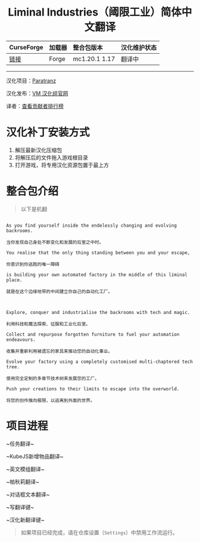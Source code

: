 <div align="center"> 
   <h1>Liminal Industries（阈限工业）简体中文翻译</h1>
</div>

| CurseForge     | 加载器     | 整合包版本         | 汉化维护状态 |
| :------------- | :--------- | :----------------- | :----------- |
| [链接](https://www.curseforge.com/minecraft/modpacks/liminal-industries) | Forge | mc1.20.1 1.17 | 翻译中       |

---

汉化项目：[Paratranz](https://paratranz.cn/projects/15786)

汉化发布：[VM 汉化组官网](https://vmct-cn.top/modpacks/liminal-industries)

译者：[查看贡献者排行榜](https://paratranz.cn/projects/15786/leaderboard)

# 汉化补丁安装方式

1. 解压最新汉化压缩包
2. 将解压后的文件拖入游戏根目录
3. 打开游戏，将专用汉化资源包置于最上方

# 整合包介绍

> 以下是机翻

~~~

As you find yourself inside the endelessly changing and evolving backrooms.

当你发现自己身处不断变化和发展的后室之中时。

You realise that the only thing standing between you and your escape,

你意识到你逃跑的唯一障碍

is building your own automated factory in the middle of this liminal place.

就是在这个边缘地带的中间建立你自己的自动化工厂。

 

Explore, conquer and industrialise the backrooms with tech and magic.

利用科技和魔法探索、征服和工业化后室。

Collect and repurpose forgotten furniture to fuel your automation endeavours.

收集并重新利用被遗忘的家具来推动您的自动化事业。

Evolve your factory using a completely customised multi-chaptered tech tree.

使用完全定制的多章节技术树来发展您的工厂。

Push your creations to their limits to escape into the overworld.

将您的创作推向极限，以逃离到外面的世界。

~~~

# 项目进程

~任务翻译~

~KubeJS新增物品翻译~

~英文模组翻译~

~帕秋莉翻译~

~对话框文本翻译~

~写翻译键~

~汉化新翻译键~

> 如果项目已经完成，请在仓库设置（`Settings`）中禁用工作流运行。
